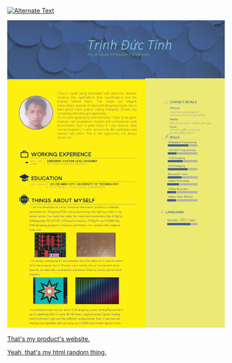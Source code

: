 

[![Alternate Text]({https://groutlloyd.github.io/BlogPostAssets/video/Capture.png})]({https://groutlloyd.github.io/BlogPostAssets/video/Untitled.mp4} "Link Title")

![](0001.jpg)

[That's my product's website.](http://ngoisaola.com)

[Yeah, that's my html random thing.](https://groutlloyd.github.io/Portfolio.html)

